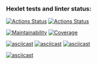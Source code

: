 ### Hexlet tests and linter status:
[![Actions Status](https://github.com/fzxcvbn/php-project-48/actions/workflows/hexlet-check.yml/badge.svg)](https://github.com/fzxcvbn/php-project-48/actions)
[![Actions Status](https://github.com/fzxcvbn/php-project-48/actions/workflows/check.yml/badge.svg)](https://github.com/fzxcvbn/php-project-48/actions)

[![Maintainability](https://api.codeclimate.com/v1/badges/97a85b243d3115e26757/maintainability)](https://codeclimate.com/github/fzxcvbn/php-project-48/maintainability)
[![Coverage](https://sonarcloud.io/api/project_badges/measure?project=fzxcvbn_php-project-48&metric=coverage)](https://sonarcloud.io/summary/new_code?id=fzxcvbn_php-project-48)

[![asciicast](https://asciinema.org/a/ZrWQEKDHEzHNyqwUHvAGW2z23.svg)](https://asciinema.org/a/ZrWQEKDHEzHNyqwUHvAGW2z23)
[![asciicast](https://asciinema.org/a/1PSALF9LpNJqDrjslitNKOWTs.svg)](https://asciinema.org/a/1PSALF9LpNJqDrjslitNKOWTs)
[![asciicast](https://asciinema.org/connect/ae644b7a-5871-455d-98a8-15726ccf950a.svg)](https://asciinema.org/connect/ae644b7a-5871-455d-98a8-15726ccf950a)

[![asciicast](https://asciinema.org/connect/ae644b7a-5871-455d-98a8-15726ccf950a.svg)](https://asciinema.org/connect/ae644b7a-5871-455d-98a8-15726ccf950a)


